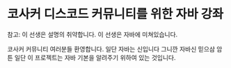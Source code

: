 # 코사커 디스코드 커뮤니티를 위한 자바 강좌

참고: 이 선생은 설명의 취약합니다. 이 선생은 자바에 미쳐있습니다.

코사커 커뮤니티 여러분들 환영합니다. 일단 자바는 신입니다 그니깐 자바신 믿으삼 암튼 일단 이 프로젝트는 자바 기본을 알려주기 위하여 있는 것입니다.
